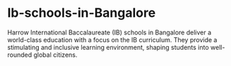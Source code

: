 # Ib-schools-in-Bangalore
Harrow International Baccalaureate (IB) schools in Bangalore deliver a world-class education with a focus on the IB curriculum. They provide a stimulating and inclusive learning environment, shaping students into well-rounded global citizens.
